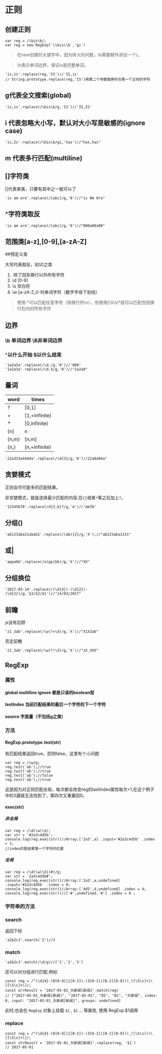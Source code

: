 # 正则

## 创建正则
    var reg = /\bis\b/;
    var reg = new RegExp(`\\bis\\b`,'gi')

>在new创建的关键字中，因为转义的问题，\b需要额外添加一个\。

>\b表示单词边界，保证is是完整单词。

    'is,is'.replace(reg,'IS')//'IS,is'
    // String.prototype.replace(reg,'IS')用第二个参数替换符合第一个正则的字符

## g代表全文搜索(global)

    'is,is'.replace(/\bis\b/g,'IS')//'IS,IS'

## i 代表忽略大小写，默认对大小写是敏感的(ignore case)

    'is,Is'.replace(/\bis\b/gi,'has')//"has,has"

## m 代表多行匹配(multiline)

## []字符类

[]代表某类，只要有其中之一就可以了

    'is am are'.replace(/[abc]/g,'0')//"is 0m 0re"

## ^字符类取反

    'is am are'.replace(/[abc]/g,'0')//"000a00a00"

## 范围类[a-z],[0-9],[a-zA-Z]

##预定义类

大写代表取反，如\D之类

1. .除了回车换行以外所有字符
2. \d  [0-9]
3. \s 空白符
4. \w [a-zA-Z_0-9]单词字符（数字字母下划线）

>使用.\*可以匹配任意字符（除换行符\n），但使用[\S\s]\*就可以匹配包括换行在内的所有字符

## 边界

### \b 单词边界 \B非单词边界
### ^以什么开始 $以什么结束

    '1a2a3a'.replace(/\d./g,'0')//'000'
    '1a2a3a'.replace(/\d.$/g,'0')//"1a2a0"


## 量词

word |   times      
---  |---
?    |[0,1]
+    |[1,+infinite)
\*   |[0,infinite)
{n}  | n
{n,m}|[n,m]
{n,} |[n,+infinite)

    '22a333a4444a'.replace(/\d{3}/g,'0')//22a0a04a"

## 贪婪模式

正则会尽可能多的匹配结果。

非贪婪模式，就是选择最少匹配的内容,在`{}`或者`*`等之后加上`?`。


    '12345678'.replace(/d{3,6}?/g,'m')//'mm78'

## 分组()

    'ab123aba11abab1'.replace(/(ab){2}/g,'X');//"ab123aba11X1"

## 或|

    'appabb'.replace(/a(pp|bb)/g,'X')//"XX"

## 分组换位

    '2017-03-14'.replace(/(\d{4})-(\d{2})-(\d{2})/g,'$3/$2/$1')//"14/03/2017"

## 前瞻

js没有后顾

    'z1_3ab'.replace(/\w(?=\d)/g,'X')//"X1X3ab"

否定前瞻

    'z1_3ab'.replace(/\w(?!\d)/g,'X')//"zX_XXX"

## RegExp

### 属性

#### global multiline ignore 都是只读的boolean型

#### lastIndex 当前匹配结果的最后一个字符的下一个字符

#### source 字面量（不包括g之类）

### 方法

#### RegExp.prototype.test(str)

有匹配结果返回true，否则false，这里有个小问题

    var reg = /\w/g;
    reg.test('ab');//true
    reg.test('ab');//true
    reg.test('ab');//false
    reg.test('ab');//true

这是因为对正则匹配全局，每次都会改变reg的lastIndex属性每次+1,在这个例子中的3遍就无法找到了，第四次又重置回0。

#### exec(str)

##### 非全局

    var reg = /\d(\w)\d/;
    var str = '#2a3c4d5b';
    console.log(reg.exec(str))//Array:['2a3',a] .input='#2a3c4d5b' .index = 1;
    //index匹配结果第一个字符的位置

##### 全局

    var reg = /\d(\w)\d|(#)/g;
    var str = '2a3c4d5b#';
    console.log(reg.exec(str))//Array:['2a3',a,undefined] .input='#2a3c4d5b' .index = 0;
    console.log(reg.exec(str))//Array:['4d5',d,undefined] .index = 4;
    console.log(reg.exec(str))//['#',undefined,'#'] .index = 8 ;

### 字符串的方法

### search

返回下标

    'a1b2c3'.search('2')//3

### match

    'a1b2c3'.match(/\d/g)//['1','2','3']

还可以对分组进行匹配,例如

    const reg = /^(\d{4}-(0[0-9]|1[0-2])-(3[0-1]|[0-2][0-9]))_([\S\s]+)\[[\S\s]+\]/;
    const arrResult = '2017-05-01_大新闻[新闻]'.match(reg)
    // ["2017-05-01_大新闻[新闻]", "2017-05-01", "05", "01", "大新闻", index: 0, input: "2017-05-01_大新闻[新闻]", groups: undefined]

此时,也会在 `RegExp` 对象上挂载 `$1` , `$2` ... 等属性, 使用 RegExp.$1调用 

### replace

    const reg = /^(\d{4}-(0[0-9]|1[0-2])-(3[0-1]|[0-2][0-9]))_([\S\s]+)\[[\S\s]+\]/;
    const strResult = '2017-05-01_大新闻[新闻]'.replace(reg, '$1')
    // 2017-05-01


    
